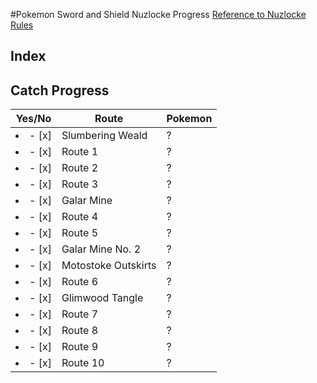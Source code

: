 #Pokemon Sword and Shield Nuzlocke Progress
[Reference to Nuzlocke Rules](https://github.com/Tonylaats/Nuzlocke-Sword-and-Shield/blob/main/Rules.md)

## Index


## Catch Progress
| Yes/No | Route | Pokemon
|:----:|--------|--------|
| <li>- [x] </li> | Slumbering Weald | ?
| <li>- [x] </li> | Route 1 | ?
| <li>- [x] </li> | Route 2 | ?
| <li>- [x] </li> | Route 3 | ?
| <li>- [x] </li> | Galar Mine | ?
| <li>- [x] </li> | Route 4 | ?
| <li>- [x] </li> | Route 5 | ?
| <li>- [x] </li> | Galar Mine No. 2 | ?
| <li>- [x] </li> | Motostoke Outskirts | ?
| <li>- [x] </li> | Route 6 | ?
| <li>- [x] </li> | Glimwood Tangle | ?
| <li>- [x] </li> | Route 7 | ?
| <li>- [x] </li> | Route 8 | ?
| <li>- [x] </li> | Route 9 | ?
| <li>- [x] </li> | Route 10 | ?
